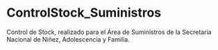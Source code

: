 ControlStock_Suministros
========================

Control de Stock, realizado para el Área de Suministros de la Secretaria Nacional de Niñez, Adolescencia y Familia.